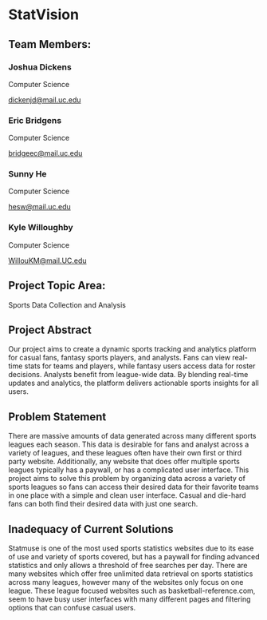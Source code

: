 # StatVision

## Team Members:

### Joshua Dickens 

Computer Science

dickenjd@mail.uc.edu

### Eric Bridgens

Computer Science

bridgeec@mail.uc.edu

### Sunny He

Computer Science

hesw@mail.uc.edu

### Kyle Willoughby

Computer Science

WillouKM@mail.UC.edu

## Project Topic Area:

Sports Data Collection and Analysis

## Project Abstract

Our project aims to create a dynamic sports tracking and analytics platform for casual fans, fantasy sports players, and analysts. Fans can view real-time stats for teams and players, while fantasy users access data for roster decisions. Analysts benefit from league-wide data. By blending real-time updates and analytics, the platform delivers actionable sports insights for all users. 

## Problem Statement

There are massive amounts of data generated across many different sports leagues each season. This data is desirable for fans
and analyst across a variety of leagues, and these leagues often have their own first or third party website. Additionally, any website that does offer multiple sports leagues typically has a paywall, or has a complicated user interface. 
This project aims to solve this problem by organizing data across a variety of sports leagues so fans can access their desired data for their favorite teams in one place with a simple and clean user interface. Casual and die-hard fans can both find their desired data with just one search. 

## Inadequacy of Current Solutions
Statmuse is one of the most used sports statistics websites due to its ease of use and variety of sports covered, but has a paywall for finding advanced statistics and only allows a threshold of free searches per day. 
There are many websites which offer free unlimited data retrieval on sports statistics across many leagues, however many of the websites only focus on one league. These league focused websites such as basketball-reference.com, seem to have busy user interfaces with many different pages and filtering options that can confuse casual users. 



